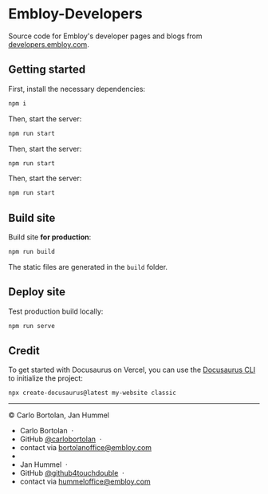# Embloy-Developers

Source code for Embloy's developer pages and blogs from [developers.embloy.com](https://developers.embloy.com).

## Getting started

First, install the necessary dependencies:

```bash
npm i
```
Then, start the server:
```bash
npm run start
```

Then, start the server:
```bash
npm run start
```

Then, start the server:
```bash
npm run start
```

## Build site

Build site **for production**:

```bash
npm run build
```

The static files are generated in the `build` folder.

## Deploy site

Test production build locally:

```bash
npm run serve
```

## Credit

To get started with Docusaurus on Vercel, you can use the [Docusaurus CLI](https://v2.docusaurus.io/docs/installation#scaffold-project-website) to initialize the project:

```shell
npx create-docusaurus@latest my-website classic
```

---

© Carlo Bortolan, Jan Hummel

-  Carlo Bortolan &nbsp;&middot;&nbsp;
-  GitHub [@carlobortolan](https://github.com/carlobortolan) &nbsp;&middot;&nbsp;
-  contact via [bortolanoffice@embloy.com](mailto:bortolanoffice@embloy.com)
- 
-  Jan Hummel &nbsp;&middot;&nbsp;
-  GitHub [@github4touchdouble](https://github.com/github4touchdouble) &nbsp;&middot;&nbsp;
-  contact via [hummeloffice@embloy.com](mailto:hummeloffice@embloy.com)

